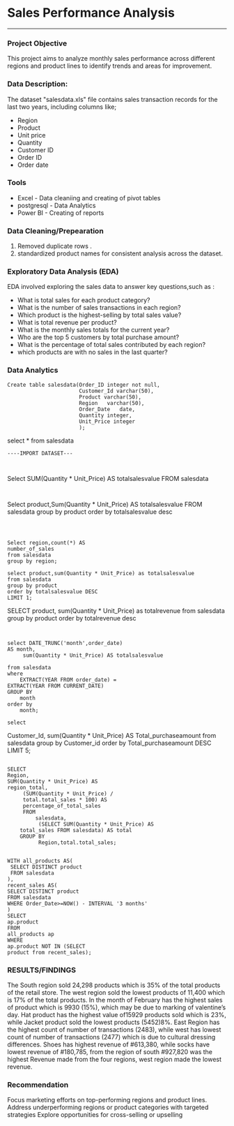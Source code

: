 # Sales Performance Analysis

---
### Project Objective


This project aims to analyze monthly sales performance across different regions and product lines to identify trends and areas for improvement.

### Data Description:

The dataset "salesdata.xls" file  contains sales transaction records for the last two years, including columns like;

- Region
- Product
- Unit price
- Quantity
- Customer ID
- Order ID
- Order date


### Tools

- Excel - Data cleaniing and creating of pivot tables
- postgresql - Data Analytics
- Power BI - Creating of reports


### Data Cleaning/Prepearation


1.	Removed duplicate rows .
2.	standardized product names for consistent analysis across the dataset.


### Exploratory Data Analysis (EDA)

EDA involved exploring the sales data to answer key questions,such as :


- What is  total sales for each product category?
- What is the number of sales transactions in each region?
- Which product is the highest-selling  by total sales value?
- What is total revenue per product?
- What is the monthly sales totals for the current year?
- Who are the top 5 customers by total purchase amount?
- What is the percentage of total sales contributed by each region?
- which  products are with no sales in the last quarter?



### Data Analytics



```
Create table salesdata(Order_ID integer not null,
					   Customer_Id varchar(50),
					   Product varchar(50),
					   Region	varchar(50),
					   Order_Date	date,
					   Quantity integer,
					   Unit_Price integer
					   );
```


select *  from salesdata

```
----IMPORT DATASET---



```
Select SUM(Quantity * Unit_Price) AS totalsalesvalue
FROM salesdata
```


```
Select product,Sum(Quantity * Unit_Price) AS totalsalesvalue
FROM salesdata
group by product
order by totalsalesvalue desc

 ```



Select region,count(*) AS
number_of_sales
from salesdata
group by region;
```

```
select product,sum(Quantity * Unit_Price) as totalsalesvalue
from salesdata 
group by product
order by totalsalesvalue DESC
LIMIT 1;
```
 


SELECT product,
sum(Quantity * Unit_Price)  as totalrevenue
from salesdata
group by product
order by totalrevenue desc

```


select DATE_TRUNC('month',order_date)
AS month,
     sum(Quantity * Unit_Price) AS totalsalesvalue

from salesdata
where
    EXTRACT(YEAR FROM order_date) =
EXTRACT(YEAR FROM CURRENT_DATE)
GROUP BY
    month
order by 
	month;

```	



	select 
Customer_Id,
sum(Quantity * Unit_Price) AS
Total_purchaseamount
from
   salesdata
 group by
    Customer_id
	order by
	  Total_purchaseamount DESC
	  LIMIT 5;
```

SELECT 
Region,
SUM(Quantity * Unit_Price) AS
region_total,
     (SUM(Quantity * Unit_Price) /
	 total.total_sales * 100) AS
	 percentage_of_total_sales
	 FROM
	     salesdata,
		  (SELECT SUM(Quantity * Unit_Price) AS
	total_sales FROM salesdata) AS total
	GROUP BY
	      Region,total.total_sales;
       
```   
   
  ``` 
  WITH all_products AS(
   SELECT DISTINCT product
   FROM salesdata
),
recent_sales AS(
 SELECT DISTINCT product
FROM salesdata
WHERE Order_Date>=NOW() - INTERVAL '3 months'
)
SELECT
ap.product
FROM
all_products ap
WHERE
ap.product NOT IN (SELECT
product from recent_sales);

```



### RESULTS/FINDINGS


The South region sold 24,298 products which is 35% of the total products of the retail store. The west region sold the lowest products of 11,400 which is 17% of the total products.
In the month of February has the highest sales of product which is 9930 (15%), which may be due to marking of valentine’s day.
Hat product has the highest value of15929 products sold which is 23%, while Jacket product sold the lowest products (5452)8%.
East Region has the highest count of number of transactions (2483), while west has lowest count of number of transactions (2477) which is due to cultural dressing differences.
Shoes has highest revenue of #613,380, while socks have lowest revenue of #180,785, from the region of south #927,820 was the highest Revenue made from the four regions, west region made the lowest revenue.







### Recommendation


 Focus marketing efforts on top-performing regions and product lines.
 Address underperforming regions or product categories with targeted strategies
 Explore opportunities for cross-selling or upselling



